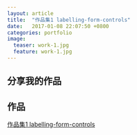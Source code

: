 ```yaml
---
layout: article
title:  "作品集1 labelling-form-controls"
date:   2017-01-08 22:07:50 +0800
categories: portfolio
image:
  teaser: work-1.jpg
  feature: work-1.jpg
---
```


## 分享我的作品




## 作品

<a href="https://LuJIAYan.github.io/portfolio/1_labelling-form-controls.html" target="_blank">作品集1 labelling-form-controls</a>
